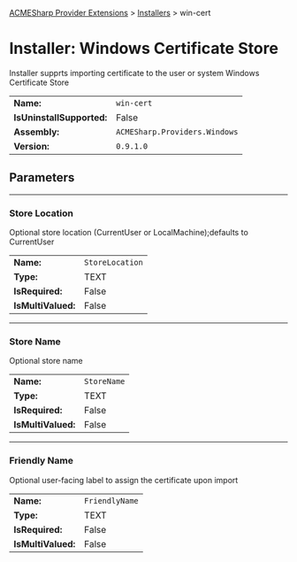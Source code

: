 ﻿[ACMESharp Provider Extensions](../) > [Installers](./) > win-cert

# Installer: Windows Certificate Store

Installer supprts importing certificate to the user or system Windows Certificate Store

| | |
|-|-|
| **Name:** | `win-cert`
| **IsUninstallSupported:** | False
| **Assembly:** | `ACMESharp.Providers.Windows`
| **Version:** | `0.9.1.0`

## Parameters
---
### Store Location

Optional store location (CurrentUser or LocalMachine);defaults to CurrentUser

| | |
|-|-|
| **Name:**          | `StoreLocation`
| **Type:**          | TEXT
| **IsRequired:**    | False
| **IsMultiValued:** | False

---
### Store Name

Optional store name

| | |
|-|-|
| **Name:**          | `StoreName`
| **Type:**          | TEXT
| **IsRequired:**    | False
| **IsMultiValued:** | False

---
### Friendly Name

Optional user-facing label to assign the certificate upon import

| | |
|-|-|
| **Name:**          | `FriendlyName`
| **Type:**          | TEXT
| **IsRequired:**    | False
| **IsMultiValued:** | False

